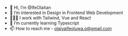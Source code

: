- 👋 Hi, I’m @IfeOlaitan
- 👀 I’m interested in Design in Frontend Web Development
- 👨🏽‍💻 I work with Tailwind, Vue and React
- 🌱 I’m currently learning Typescript
- 📫 How to reach me - olaiyaifeoluwa.o@gmail.com

<!---
IfeOlaitan/IfeOlaitan is a ✨ special ✨ repository because its `README.md` (this file) appears on your GitHub profile.
You can click the Preview link to take a look at your changes.
--->
